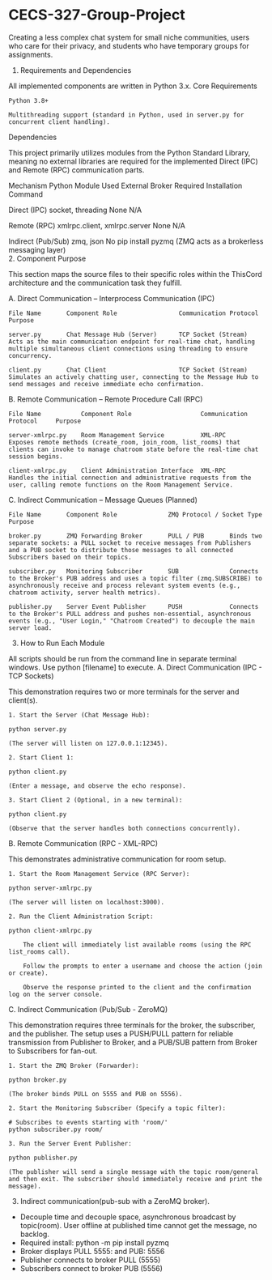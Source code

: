 # CECS-327-Group-Project
Creating a less complex chat system for small niche communities, users who care for their privacy, and students who have temporary groups for assignments.

1. Requirements and Dependencies

All implemented components are written in Python 3.x.
Core Requirements

    Python 3.8+

    Multithreading support (standard in Python, used in server.py for concurrent client handling).

Dependencies

This project primarily utilizes modules from the Python Standard Library, meaning no external libraries are required for the implemented Direct (IPC) and Remote (RPC) communication parts.

Mechanism               Python Module Used              External Broker Required       Installation Command

Direct (IPC)            socket, threading               None                           N/A
	
Remote (RPC)            xmlrpc.client, xmlrpc.server    None                           N/A
	
Indirect (Pub/Sub)      zmq, json                       No                             pip install pyzmq
                                                        (ZMQ acts as a brokerless messaging layer)                                                      
2. Component Purpose

This section maps the source files to their specific roles within the ThisCord architecture and the communication task they fulfill.

A. Direct Communication – Interprocess Communication (IPC)

    File Name       Component Role                 Communication Protocol        Purpose

    server.py       Chat Message Hub (Server)      TCP Socket (Stream)           Acts as the main communication endpoint for real-time chat, handling multiple simultaneous client connections using threading to ensure concurrency.

    client.py       Chat Client                    TCP Socket (Stream)           Simulates an actively chatting user, connecting to the Message Hub to send messages and receive immediate echo confirmation.
	
B. Remote Communication – Remote Procedure Call (RPC)

    File Name           Component Role                   Communication Protocol     Purpose
        
    server-xmlrpc.py    Room Management Service          XML-RPC                    Exposes remote methods (create_room, join_room, list_rooms) that clients can invoke to manage chatroom state before the real-time chat session begins.

    client-xmlrpc.py    Client Administration Interface  XML-RPC                    Handles the initial connection and administrative requests from the user, calling remote functions on the Room Management Service.

C. Indirect Communication – Message Queues (Planned)

    File Name       Component Role              ZMQ Protocol / Socket Type     Purpose
    
    broker.py       ZMQ Forwarding Broker       PULL / PUB       Binds two separate sockets: a PULL socket to receive messages from Publishers and a PUB socket to distribute those messages to all connected Subscribers based on their topics.

    subscriber.py   Monitoring Subscriber       SUB              Connects to the Broker's PUB address and uses a topic filter (zmq.SUBSCRIBE) to asynchronously receive and process relevant system events (e.g., chatroom activity, server health metrics).

    publisher.py    Server Event Publisher      PUSH             Connects to the Broker's PULL address and pushes non-essential, asynchronous events (e.g., "User Login," "Chatroom Created") to decouple the main server load.

3. How to Run Each Module

All scripts should be run from the command line in separate terminal windows. Use python [filename] to execute.
A. Direct Communication (IPC - TCP Sockets)

This demonstration requires two or more terminals for the server and client(s).

    1. Start the Server (Chat Message Hub):

    python server.py

    (The server will listen on 127.0.0.1:12345).

    2. Start Client 1:

    python client.py

    (Enter a message, and observe the echo response).

    3. Start Client 2 (Optional, in a new terminal):

    python client.py

    (Observe that the server handles both connections concurrently).

B. Remote Communication (RPC - XML-RPC)

This demonstrates administrative communication for room setup.

    1. Start the Room Management Service (RPC Server):

    python server-xmlrpc.py

    (The server will listen on localhost:3000).

    2. Run the Client Administration Script:

    python client-xmlrpc.py

        The client will immediately list available rooms (using the RPC list_rooms call).

        Follow the prompts to enter a username and choose the action (join or create).

        Observe the response printed to the client and the confirmation log on the server console.

C. Indirect Communication (Pub/Sub - ZeroMQ)

This demonstration requires three terminals for the broker, the subscriber, and the publisher. The setup uses a PUSH/PULL pattern for reliable transmission from Publisher to Broker, and a PUB/SUB pattern from Broker to Subscribers for fan-out.

    1. Start the ZMQ Broker (Forwarder):

    python broker.py

    (The broker binds PULL on 5555 and PUB on 5556).

    2. Start the Monitoring Subscriber (Specify a topic filter):

    # Subscribes to events starting with 'room/'
    python subscriber.py room/

    3. Run the Server Event Publisher:

    python publisher.py

    (The publisher will send a single message with the topic room/general and then exit. The subscriber should immediately receive and print the message).

3. Indirect communication(pub-sub with a ZeroMQ broker). 

- Decouple time and decouple space, asynchronous broadcast by topic(room). User offline at published time cannot get the message, no backlog.
- Required install: python -m pip install pyzmq
- Broker displays PULL 5555: and PUB: 5556
- Publisher connects to broker PULL (5555)
- Subscribers connect to broker PUB (5556)
    
